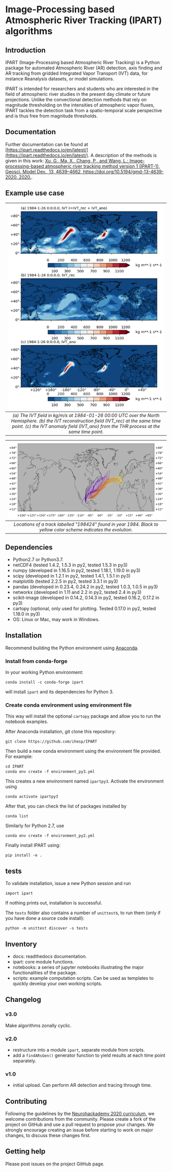 # Image-Processing based Atmospheric River Tracking (IPART) algorithms


## Introduction

IPART (Image-Processing based Atmospheric River Tracking) is a Python package
for automated Atmospheric River (AR) detection, axis finding and AR tracking
from gridded Integrated Vapor Transport (IVT) data, for instance Reanalysis
datasets, or model simulations.

IPART is intended for researchers and students who are interested in the
field of atmospheric river studies in the present day climate or future
projections. Unlike the convectional detection methods that rely on magnitude
thresholding on the intensities of atmospheric vapor fluxes, IPART tackles the
detection task from a spatio-temporal scale perspective and is thus
free from magnitude thresholds.

## Documentation

Further documentation can be found at [https://ipart.readthedocs.io/en/latest/](https://ipart.readthedocs.io/en/latest/).
A description of the methods is given in this work: [Xu, G., Ma, X., Chang, P., and Wang, L.: Image-processing-based atmospheric river tracking method version 1 (IPART-1), Geosci. Model Dev., 13, 4639–4662, https://doi.org/10.5194/gmd-13-4639-2020, 2020.](https://doi.org/10.5194/gmd-13-4639-2020).


## Example use case


| ![fig3](joss/fig3.png) |
| :--: |
|*(a) The IVT field in kg/m/s at 1984-01-26 00:00 UTC over the North Hemisphere. (b) the IVT reconstruction field (IVT_rec) at the same time point. (c) the IVT anomaly field (IVT_ano) from the THR process at the same time point.*|

| ![](joss/ar_track_198424.png) |
| :--: |
|*Locations of a track labelled "198424" found in year 1984. Black to yellow color scheme indicates the evolution.*|



## Dependencies

* Python2.7 or Python3.7.
* netCDF4 (tested 1.4.2, 1.5.3 in py2, tested 1.5.3 in py3)
* numpy (developed in 1.16.5 in py2, tested 1.18.1, 1.19.0 in py3)
* scipy (developed in 1.2.1 in py2, tested 1.4.1, 1.5.1 in py3)
* matplotlib (tested 2.2.5 in py2, tested 3.3.1 in py3)
* pandas (developed in 0.23.4, 0.24.2 in py2, tested 1.0.3, 1.0.5 in py3)
* networkx (developed in 1.11 and 2.2 in py2, tested 2.4 in py3)
* scikit-image (developed in 0.14.2, 0.14.3 in py2, tested 0.16.2, 0.17.2 in py3)
* cartopy (optional, only used for plotting. Tested 0.17.0 in py2, tested 1.18.0 in py3)
* OS: Linux or Mac, may work in Windows.

## Installation

Recommend building the Python environment using [Anaconda](https://www.anaconda.com/distribution/).


### Install from conda-forge

In your working Python environment:

```
conda install -c conda-forge ipart
```

will install `ipart` and its dependencies for Python 3.


### Create conda environment using environment file

This way will install the optional `cartopy` package and allow you to run
the notebook examples.

After Anaconda installation, git clone this repository:

```
git clone https://github.com/ihesp/IPART
```

Then build a new conda environment using the environment file provided. For example:

```
cd IPART
conda env create -f environment_py3.yml
```

This creates a new environment named `ipartpy3`. Activate the environment using

```
conda activate ipartpy3
```

After that, you can check the list of packages installed by

```
conda list
```

Similarly for Python 2.7, use

```
conda env create -f environment_py2.yml
```

Finally install IPART using:

```
pip install -e .
```


## tests

To validate installation, issue a new Python session and run

```
import ipart
```

If nothing prints out, installation is successful.

The `tests` folder also contains a number of `unittest`s, to run them (only if you have done a source code install):

```
python -m unittest discover -s tests
```



## Inventory

* docs: readthedocs documentation.
* ipart: core module functions.
* notebooks: a series of jupyter notebooks illustrating the major functionalities of the package.
* scripts: example computation scripts. Can be used as templates to quickly develop your own working scripts.


## Changelog

### v3.0

Make algorithms zonally cyclic.

### v2.0

* restructure into a module `ipart`, separate module from scripts.
* add a `findARsGen()` generator function to yield results at each time point separately.

### v1.0

* initial upload. Can perform AR detection and tracing through time.



## Contributing

Following the guidelines by the [Neurohackademy 2020 curriculum](https://github.com/neurohackademy/nh2020-curriculum), we welcome
contributions from the community. Please create a fork of the project on GitHub
and use a pull request to propose your changes. We strongly encourage creating
an issue before starting to work on major changes, to discuss these changes
first.

## Getting help

Please post issues on the project GitHub page.
